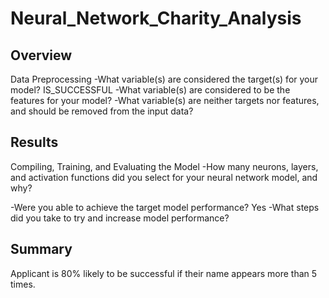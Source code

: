 # Neural_Network_Charity_Analysis

## Overview
Data Preprocessing
  -What variable(s) are considered the target(s) for your model?
    IS_SUCCESSFUL
  -What variable(s) are considered to be the features for your model?
  -What variable(s) are neither targets nor features, and should be removed from the input data?

## Results
Compiling, Training, and Evaluating the Model
  -How many neurons, layers, and activation functions did you select for your neural network model, and why?
  
  -Were you able to achieve the target model performance?
  Yes
  -What steps did you take to try and increase model performance?
  
## Summary
Applicant is 80% likely to be successful if their name appears more than 5 times.
